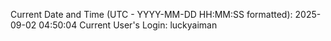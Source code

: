 Current Date and Time (UTC - YYYY-MM-DD HH:MM:SS formatted): 2025-09-02 04:50:04
Current User's Login: luckyaiman
